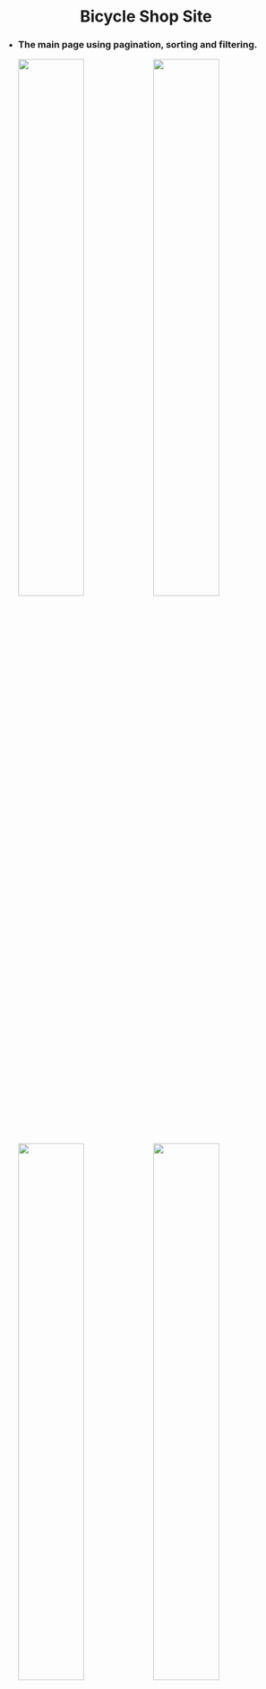 <h1 align="center">
  Bicycle Shop Site
</h1>
<ul>
  <li>
    <h3>The main page using pagination, sorting and filtering.</h3>
    <p>
      <img src="https://github.com/NotGasaiYuno/my-programming-projects/blob/main/Attachments/3.png" width="49.5%" />
      <img src="https://github.com/NotGasaiYuno/my-programming-projects/blob/main/Attachments/2.png" width="49.5%" />
      <img src="https://github.com/NotGasaiYuno/my-programming-projects/blob/main/Attachments/14.png" width="49.5%" />
      <img src="https://github.com/NotGasaiYuno/my-programming-projects/blob/main/Attachments/14.png" width="49.5%" />
      <img src="https://github.com/NotGasaiYuno/my-programming-projects/blob/main/Attachments/15.png" width="49.5%" />
      <img src="https://github.com/NotGasaiYuno/my-programming-projects/blob/main/Attachments/4.png" width="49.5%" />
    </p>
  </li>
  <li>
    <h3>Log in, Sign up, Passwor recovery pages.</h3>
    <p>
      <img src="https://github.com/NotGasaiYuno/my-programming-projects/blob/main/Attachments/6.png" width="49.5%" />
      <img src="https://github.com/NotGasaiYuno/my-programming-projects/blob/main/Attachments/5.png" width="49.5%" />
      <img src="https://github.com/NotGasaiYuno/my-programming-projects/blob/main/Attachments/16.png" width="49.5%" />
    </p>
  </li>
  <li>
    <h3>Shopping cart page, Purchasing.</h3>
    <p>
      <img src="https://github.com/NotGasaiYuno/my-programming-projects/blob/main/Attachments/9.png" width="49.5%" />
      <img src="https://github.com/NotGasaiYuno/my-programming-projects/blob/main/Attachments/11.png" width="49.5%" />
      <img src="https://github.com/NotGasaiYuno/my-programming-projects/blob/main/Attachments/12.png" width="49.5%" />
      <img src="https://github.com/NotGasaiYuno/my-programming-projects/blob/main/Attachments/13.png" width="49.5%" />
    </p>
  </li>
  <li>
    <h3>Good information with slideshow component.</h3>
    <p>
      <img src="https://github.com/NotGasaiYuno/my-programming-projects/blob/main/Attachments/7.png" width="49.5%" />
      <img src="https://github.com/NotGasaiYuno/my-programming-projects/blob/main/Attachments/10.png" width="49.5%"/>
    </p>
  </li>
</ul>
